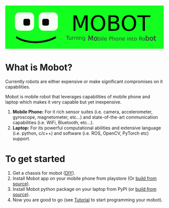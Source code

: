 ![Mobot Banner](./assets/banners/mobot_banner.png)

# What is Mobot?

Currently robots are either expensive or make significant compromises on it capabilities.

Mobot is mobile robot that leverages capabilities of mobile phone and laptop which makes it very capable but yet inexpensive.

1. **Mobile Phone:** For it rich sensor suites (i.e. camera, accelerometer, gyroscope, magnetometer, etc...) and state-of-the-art communication capabilities (i.e. WiFi, Bluetooth, etc...).
2. **Laptop:** For its powerful computational abilities and extensive language (i.e. python, c/c++) and software (i.e. ROS, OpenCV, PyTorch etc) support.

# To get started

1. Get a chassis for mobot ([DIY](./chassis)).
2. Install Mobot app on your mobile phone from playstore (Or [build from source](./android)).
3. Install Mobot python package on your laptop from PyPI (or [build from source](./mobot)).
4. Now you are good to go (see [Tutorial](https://mobotx.github.io/) to start programming your mobot).
